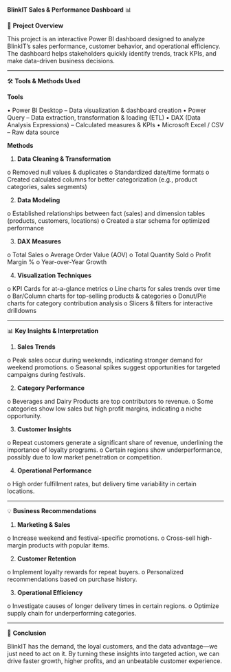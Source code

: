 **BlinkIT Sales & Performance Dashboard** 📊

📌 **Project Overview**

This project is an interactive Power BI dashboard designed to analyze BlinkIT’s sales performance, customer behavior, and operational efficiency. The dashboard helps stakeholders quickly identify trends, track KPIs, and make data-driven business decisions.

________________________________________

🛠️ **Tools & Methods Used**

**Tools**

•	Power BI Desktop – Data visualization & dashboard creation
•	Power Query – Data extraction, transformation & loading (ETL)
•	DAX (Data Analysis Expressions) – Calculated measures & KPIs
•	Microsoft Excel / CSV – Raw data source

**Methods**

1.	**Data Cleaning & Transformation**

o	Removed null values & duplicates
o	Standardized date/time formats
o	Created calculated columns for better categorization (e.g., product categories, sales segments)

2.	**Data Modeling**

o	Established relationships between fact (sales) and dimension tables (products, customers, locations)
o	Created a star schema for optimized performance

3.	**DAX Measures**

o	Total Sales
o	Average Order Value (AOV)
o	Total Quantity Sold
o	Profit Margin %
o	Year-over-Year Growth

4.	**Visualization Techniques**

o	KPI Cards for at-a-glance metrics
o	Line charts for sales trends over time
o	Bar/Column charts for top-selling products & categories
o	Donut/Pie charts for category contribution analysis
o	Slicers & filters for interactive drilldowns

________________________________________
📊 **Key Insights & Interpretation**

1.	**Sales Trends**

o	Peak sales occur during weekends, indicating stronger demand for weekend promotions.
o	Seasonal spikes suggest opportunities for targeted campaigns during festivals.

2.	**Category Performance**

o	Beverages and Dairy Products are top contributors to revenue.
o	Some categories show low sales but high profit margins, indicating a niche opportunity.

3.	**Customer Insights**

o	Repeat customers generate a significant share of revenue, underlining the importance of loyalty programs.
o	Certain regions show underperformance, possibly due to low market penetration or competition.

4.	**Operational Performance**

o	High order fulfillment rates, but delivery time variability in certain locations.

________________________________________
💡 **Business Recommendations**

1.	**Marketing & Sales**

o	Increase weekend and festival-specific promotions.
o	Cross-sell high-margin products with popular items.

2.	**Customer Retention**

o	Implement loyalty rewards for repeat buyers.
o	Personalized recommendations based on purchase history.

3.	**Operational Efficiency**

o	Investigate causes of longer delivery times in certain regions.
o	Optimize supply chain for underperforming categories.

________________________________________

🏁 **Conclusion**

BlinkIT has the demand, the loyal customers, and the data advantage—we just need to act on it.
By turning these insights into targeted action, we can drive faster growth, higher profits, and an unbeatable customer experience.
